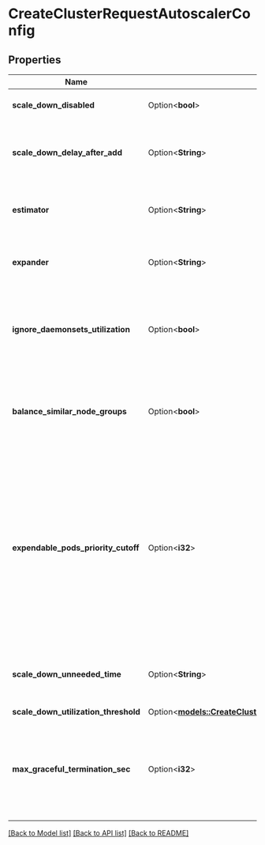 # CreateClusterRequestAutoscalerConfig

## Properties

Name | Type | Description | Notes
------------ | ------------- | ------------- | -------------
**scale_down_disabled** | Option<**bool**> | Disable the cluster autoscaler. | [optional]
**scale_down_delay_after_add** | Option<**String**> | How long after scale up the scale down evaluation resumes. | [optional]
**estimator** | Option<**String**> | Type of resource estimator to be used in scale up. | [optional][default to UnknownEstimator]
**expander** | Option<**String**> | Type of node group expander to be used in scale up. | [optional][default to UnknownExpander]
**ignore_daemonsets_utilization** | Option<**bool**> | Ignore DaemonSet pods when calculating resource utilization for scaling down. | [optional]
**balance_similar_node_groups** | Option<**bool**> | Detect similar node groups and balance the number of nodes between them. | [optional]
**expendable_pods_priority_cutoff** | Option<**i32**> | Pods with priority below cutoff will be expendable. They can be killed without any consideration during scale down and they won't cause scale up. Pods with null priority (PodPriority disabled) are non expendable. | [optional]
**scale_down_unneeded_time** | Option<**String**> | How long a node should be unneeded before it is eligible to be scaled down. | [optional]
**scale_down_utilization_threshold** | Option<[**models::CreateClusterRequestAutoscalerConfigScaleDownUtilizationThreshold**](CreateCluster_request_autoscaler_config_scale_down_utilization_threshold.md)> |  | [optional]
**max_graceful_termination_sec** | Option<**i32**> | Maximum number of seconds the cluster autoscaler waits for pod termination when trying to scale down a node. | [optional]

[[Back to Model list]](../README.md#documentation-for-models) [[Back to API list]](../README.md#documentation-for-api-endpoints) [[Back to README]](../README.md)


